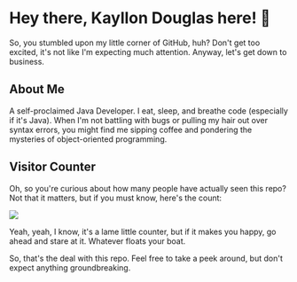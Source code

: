 # Hey there, Kayllon Douglas here! 👋

So, you stumbled upon my little corner of GitHub, huh? Don't get too excited, it's not like I'm expecting much attention. Anyway, let's get down to business.

## About Me
A self-proclaimed Java Developer. I eat, sleep, and breathe code (especially if it's Java). When I'm not battling with bugs or pulling my hair out over syntax errors, you might find me sipping coffee and pondering the mysteries of object-oriented programming.

## Visitor Counter
Oh, so you're curious about how many people have actually seen this repo? Not that it matters, but if you must know, here's the count:

![](https://count.getloli.com/get/@KayllonDouglas.github.readme)

Yeah, yeah, I know, it's a lame little counter, but if it makes you happy, go ahead and stare at it. Whatever floats your boat.

So, that's the deal with this repo. Feel free to take a peek around, but don't expect anything groundbreaking.
